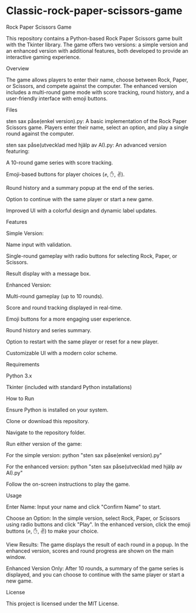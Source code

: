 # Classic-rock-paper-scissors-game
Rock Paper Scissors Game

This repository contains a Python-based Rock Paper Scissors game built with the Tkinter library. The game offers two versions: a simple version and an enhanced version with additional features, both developed to provide an interactive gaming experience.

Overview

The game allows players to enter their name, choose between Rock, Paper, or Scissors, and compete against the computer. The enhanced version includes a multi-round game mode with score tracking, round history, and a user-friendly interface with emoji buttons.

Files





sten sax påse(enkel version).py: A basic implementation of the Rock Paper Scissors game. Players enter their name, select an option, and play a single round against the computer.



sten sax påse(utvecklad med hjälp av AI).py: An advanced version featuring:





A 10-round game series with score tracking.



Emoji-based buttons for player choices (✊, ✋, ✌️).



Round history and a summary popup at the end of the series.



Option to continue with the same player or start a new game.



Improved UI with a colorful design and dynamic label updates.

Features





Simple Version:





Name input with validation.



Single-round gameplay with radio buttons for selecting Rock, Paper, or Scissors.



Result display with a message box.



Enhanced Version:





Multi-round gameplay (up to 10 rounds).



Score and round tracking displayed in real-time.



Emoji buttons for a more engaging user experience.



Round history and series summary.



Option to restart with the same player or reset for a new player.



Customizable UI with a modern color scheme.

Requirements





Python 3.x



Tkinter (included with standard Python installations)

How to Run





Ensure Python is installed on your system.



Clone or download this repository.



Navigate to the repository folder.



Run either version of the game:





For the simple version: python "sten sax påse(enkel version).py"



For the enhanced version: python "sten sax påse(utvecklad med hjälp av AI).py"



Follow the on-screen instructions to play the game.

Usage





Enter Name: Input your name and click "Confirm Name" to start.



Choose an Option: In the simple version, select Rock, Paper, or Scissors using radio buttons and click "Play". In the enhanced version, click the emoji buttons (✊, ✋, ✌️) to make your choice.



View Results: The game displays the result of each round in a popup. In the enhanced version, scores and round progress are shown on the main window.



Enhanced Version Only: After 10 rounds, a summary of the game series is displayed, and you can choose to continue with the same player or start a new game.





License

This project is licensed under the MIT License.
